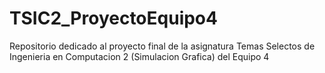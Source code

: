 # TSIC2_ProyectoEquipo4
Repositorio dedicado al proyecto final de la asignatura Temas Selectos de Ingenieria en Computacion 2 (Simulacion Grafica) del Equipo 4
